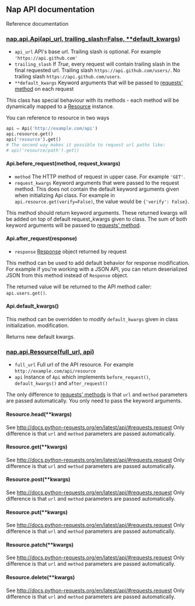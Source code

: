 ## Nap API documentation

Reference documentation

### [nap.api.Api(api_url, trailing_slash=False, \*\*default_kwargs)](/nap/api.py)

* `api_url` API's base url. Trailing slash is optional. For example `'https://api.github.com'`
* `trailing_slash` If *True*, every request will contain trailing slash in the final requested url.
    Trailing slash `https://api.github.com/users/`. No trailing slash `https://api.github.com/users`.
* `**default_kwargs` Keyword arguments that will be passed to [requests' method](http://docs.python-requests.org/en/latest/api/#requests.head) on each request

This class has special behaviour with its methods - each method will be dynamically mapped to a [Resource](#napapiresourcefull_url-api) instance.

You can reference to resource in two ways
```python
api = Api('http://example.com/api')
api.resource.get()
api('resource').get()
# The second way makes it possible to request url paths like:
# api('resource/path').get()
```

#### Api.before_request(method, request_kwargs)

* `method` The HTTP method of request in upper case. For example `'GET'`.
* `request_kwargs` Keyword arguments that were passed to the request method. This does not contain the default keyword arguments given when initializing Api class. For example in `api.resource.get(verify=False)`, the value would be `{'verify': False}`.

This method should return keyword arguments. These returned kwargs will be added on top of default request_kwargs given to class. The sum of both keyword arguments will be passed to [requests' method](http://docs.python-requests.org/en/latest/api/#requests.head).

#### Api.after_request(response)

* `response` [Response](http://docs.python-requests.org/en/latest/api/#requests.Response) object returned by request

This method can be used to add default behavior for response modification. For example if you're working with a JSON API, you can return deserialized JSON from this method instead of `Response` object.

The returned value will be returned to the API method caller: `api.users.get()`.

#### Api.default_kwargs()

This method can be overridden to modify `default_kwargs` given in class initialization. modification.

Returns new default kwargs.

### [nap.api.Resource(full_url, api)](/nap/api.py#L75)

* `full_url` Full url of the API resource. For example `http://example.com/api/resource`
* `api` Instance of `Api` which implements `before_request()`, `default_kwargs()` and `after_request()`

The only difference to [requests' methods](http://docs.python-requests.org/en/latest/api/#requests.request) is that `url` and `method` parameters are passed automatically. You only need to pass the keyword arguments.

#### Resource.head(**kwargs)

See http://docs.python-requests.org/en/latest/api/#requests.request
Only difference is that `url` and `method` parameters are passed automatically.

#### Resource.get(**kwargs)

See http://docs.python-requests.org/en/latest/api/#requests.request
Only difference is that `url` and `method` parameters are passed automatically.

#### Resource.post(**kwargs)

See http://docs.python-requests.org/en/latest/api/#requests.request
Only difference is that `url` and `method` parameters are passed automatically.

#### Resource.put(**kwargs)

See http://docs.python-requests.org/en/latest/api/#requests.request
Only difference is that `url` and `method` parameters are passed automatically.

#### Resource.patch(**kwargs)

See http://docs.python-requests.org/en/latest/api/#requests.request
Only difference is that `url` and `method` parameters are passed automatically.

#### Resource.delete(**kwargs)

See http://docs.python-requests.org/en/latest/api/#requests.request
Only difference is that `url` and `method` parameters are passed automatically.
